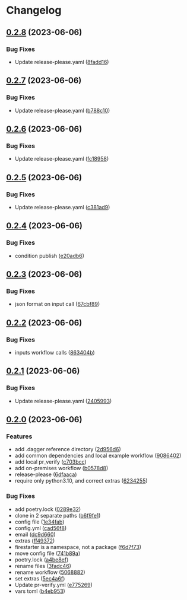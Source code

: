 # Changelog

## [0.2.8](https://github.com/prefapp/test-repo-rundagger/compare/test-repo-rundagger-v0.2.7...test-repo-rundagger-v0.2.8) (2023-06-06)


### Bug Fixes

* Update release-please.yaml ([8fadd16](https://github.com/prefapp/test-repo-rundagger/commit/8fadd164212ef12f0b5d5a04824efd41e1c0755f))

## [0.2.7](https://github.com/prefapp/test-repo-rundagger/compare/test-repo-rundagger-v0.2.6...test-repo-rundagger-v0.2.7) (2023-06-06)


### Bug Fixes

* Update release-please.yaml ([b788c10](https://github.com/prefapp/test-repo-rundagger/commit/b788c10433850088fe8d421316feb4ad9aa7cd44))

## [0.2.6](https://github.com/prefapp/test-repo-rundagger/compare/test-repo-rundagger-v0.2.5...test-repo-rundagger-v0.2.6) (2023-06-06)


### Bug Fixes

* Update release-please.yaml ([fc18958](https://github.com/prefapp/test-repo-rundagger/commit/fc189582b7104080495d5556020fdb7ebf2553fc))

## [0.2.5](https://github.com/prefapp/test-repo-rundagger/compare/test-repo-rundagger-v0.2.4...test-repo-rundagger-v0.2.5) (2023-06-06)


### Bug Fixes

* Update release-please.yaml ([c381ad9](https://github.com/prefapp/test-repo-rundagger/commit/c381ad96febf695137b4fb0d7acf3f0a1eda5c23))

## [0.2.4](https://github.com/prefapp/test-repo-rundagger/compare/test-repo-rundagger-v0.2.3...test-repo-rundagger-v0.2.4) (2023-06-06)


### Bug Fixes

* condition publish ([e20adb6](https://github.com/prefapp/test-repo-rundagger/commit/e20adb67c7ed5e36cbd61c2f607fc27e6d8741e9))

## [0.2.3](https://github.com/prefapp/test-repo-rundagger/compare/test-repo-rundagger-v0.2.2...test-repo-rundagger-v0.2.3) (2023-06-06)


### Bug Fixes

* json format on input call ([67cbf89](https://github.com/prefapp/test-repo-rundagger/commit/67cbf898c5ad7264705b54b12608063ce08f51be))

## [0.2.2](https://github.com/prefapp/test-repo-rundagger/compare/test-repo-rundagger-v0.2.1...test-repo-rundagger-v0.2.2) (2023-06-06)


### Bug Fixes

* inputs workflow calls ([863404b](https://github.com/prefapp/test-repo-rundagger/commit/863404b5b86d033d57bde93c1f0968810b730df6))

## [0.2.1](https://github.com/prefapp/test-repo-rundagger/compare/test-repo-rundagger-v0.2.0...test-repo-rundagger-v0.2.1) (2023-06-06)


### Bug Fixes

* Update release-please.yaml ([2405993](https://github.com/prefapp/test-repo-rundagger/commit/240599349cb96a72ba1cfac81ce4369cdd07d87a))

## [0.2.0](https://github.com/prefapp/test-repo-rundagger/compare/test-repo-rundagger-v0.1.0...test-repo-rundagger-v0.2.0) (2023-06-06)


### Features

* add .dagger reference directory ([2d956d6](https://github.com/prefapp/test-repo-rundagger/commit/2d956d6c4a6fa8bea33e9ce2bc6c044bb3960f14))
* add common dependencies and local example workflow ([9086402](https://github.com/prefapp/test-repo-rundagger/commit/9086402b7019b8d9c6ef598528a40a3c66fbf722))
* add local pr_verify ([c703bcc](https://github.com/prefapp/test-repo-rundagger/commit/c703bcc361f03e0ed8ec14ca01be35e443aa5c78))
* add on-premises workflow ([b0578d8](https://github.com/prefapp/test-repo-rundagger/commit/b0578d8f208e133f76774e4cbb28cbfa28c28e11))
* release-please ([6dfaaca](https://github.com/prefapp/test-repo-rundagger/commit/6dfaacae24dcdc727d786c4d783f2fc76e1a48f3))
* require only python3.10, and correct extras ([6234255](https://github.com/prefapp/test-repo-rundagger/commit/6234255fa43af36c8c2f709b803fb49bd3266218))


### Bug Fixes

* add poetry.lock ([0289e32](https://github.com/prefapp/test-repo-rundagger/commit/0289e323168b4ae1d0f4282bbafe18f25d398f8c))
* clone in 2 separate paths ([b6f9fe1](https://github.com/prefapp/test-repo-rundagger/commit/b6f9fe1861235c4bc2386975d68120f843c4f4cf))
* config file ([1e34fab](https://github.com/prefapp/test-repo-rundagger/commit/1e34fab36e1d102a045ca20643bd10f6e389b395))
* config.yml ([cad56f8](https://github.com/prefapp/test-repo-rundagger/commit/cad56f8c8c9a89a7df7c740445fa5e3e994b022d))
* email ([dc9d660](https://github.com/prefapp/test-repo-rundagger/commit/dc9d660b577267804fa05802e8e4441db1a14750))
* extras ([ff49372](https://github.com/prefapp/test-repo-rundagger/commit/ff49372f2509ebbaa873d42c7fbae6f52edf72dd))
* firestarter is a namespace, not a package ([f6d7f73](https://github.com/prefapp/test-repo-rundagger/commit/f6d7f732e7721e18018ef6fcd1b2f3771b68929b))
* move config file ([741b89a](https://github.com/prefapp/test-repo-rundagger/commit/741b89a35d64e1d0f8e74c27eef0c2c5d8340cc6))
* poetry.lock ([a4be8ef](https://github.com/prefapp/test-repo-rundagger/commit/a4be8ef7396173c719ebee041f9a384f4874edf4))
* rename files ([3fadc46](https://github.com/prefapp/test-repo-rundagger/commit/3fadc4609484fd2af39d55ab51233a5400f8f1c7))
* rename workflow ([5068882](https://github.com/prefapp/test-repo-rundagger/commit/5068882b064024c8dc2b4f4dfc73f4fc7e4cb4ca))
* set extras ([5ec4a6f](https://github.com/prefapp/test-repo-rundagger/commit/5ec4a6fa45d136a008c1194f07f61c5ff0234ffc))
* Update pr-verify.yml ([e775269](https://github.com/prefapp/test-repo-rundagger/commit/e775269b1cec5b6f03350e7696463e6b8e3a7577))
* vars toml ([b4eb953](https://github.com/prefapp/test-repo-rundagger/commit/b4eb95314ce2324c9a1686e98db1095a613250a5))
